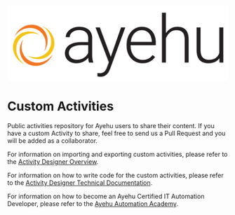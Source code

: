 ![Ayehu Logo](AyehuLogo.png)

# Custom Activities
Public activities repository for Ayehu users to share their content.
If you have a custom Activity to share, feel free to send us a Pull Request and you will be added as a collaborator.

For information on importing and exporting custom activities, please refer to the [Activity Designer Overview](https://support.ayehu.com/hc/en-us/articles/360036178974-Activity-Designer-Overview).

For information on how to write code for the custom activities, please refer to the [Activity Designer Technical Documentation](https://support.ayehu.com/hc/en-us/articles/360036188734-Activity-Designer-Technical-Documentation).

For information on how to become an Ayehu Certified IT Automation Developer, please refer to the [Ayehu Automation Academy](https://ayehu.com/resources/ayehu-automation-academy%20-/).
